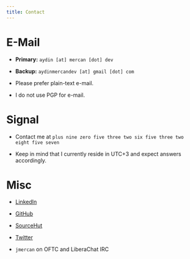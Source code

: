 ```yaml
---
title: Contact
---
```


# E-Mail

* **Primary:** `aydin [at] mercan [dot] dev`
* **Backup:** `aydinmercandev [at] gmail [dot] com`

* Please prefer plain-text e-mail.
* I do not use PGP for e-mail.

# Signal

* Contact me at `plus nine zero five three two six five three two eight five seven`

* Keep in mind that I currently reside in UTC+3 and expect answers accordingly.

# Misc

* [LinkedIn](https://linkedin.com/in/amercan)
* [GitHub](https://github.com/aydinmercan)
* [SourceHut](https://sr.ht/~aydinmercan)
* [Twitter](https://twitter.com/aydinmercan_dev)

* `jmercan` on OFTC and LiberaChat IRC
